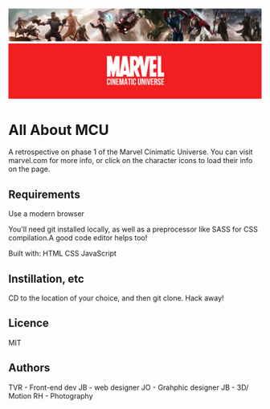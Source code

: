 ![Phase One of the MCU](marvel_banner.png "MCU Phase1")

# All About MCU
A retrospective on phase 1 of the Marvel Cinimatic Universe. You can visit marvel.com for more info, or click on the character icons to load their info on the page.

## Requirements
Use a modern browser

You'll need git installed locally, as well as a preprocessor like SASS for CSS compilation.A good code editor helps too!

Built with:
HTML
CSS 
JavaScript

## Instillation, etc
CD to the location of your choice, and then git clone. Hack away!

## Licence 
MIT

## Authors 
TVR - Front-end dev
JB - web designer
JO - Grahphic designer 
JB - 3D/ Motion
RH - Photography 
